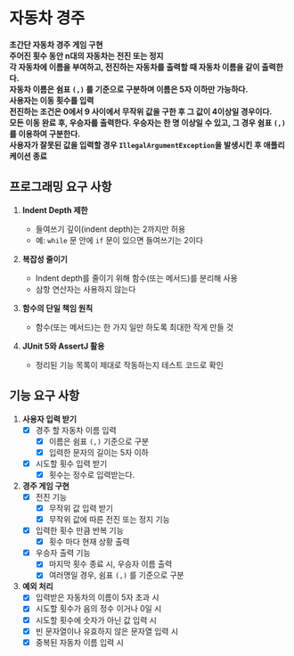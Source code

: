 # 자동차 경주
**초간단 자동차 경주 게임 구현**<br>
**주어진 횟수 동안 n대의 자동차는 전진 또는 정지**<br>
**각 자동차에 이름을 부여하고, 전진하는 자동차를 출력할 때 자동차 이름을 같이 출력한다.**<br>
**자동차 이름은 쉼표 `(,)` 를 기준으로 구분하며 이름은 5자 이하만 가능하다.**<br>
**사용자는 이동 횟수를 입력**<br>
**전진하는 조건은 0에서 9 사이에서 무작위 값을 구한 후 그 값이 4이상일 경우이다.**<br>
**모든 이동 완료 후, 우승자를 출력한다. 우승자는 한 명 이상일 수 있고, 그 경우 쉼표 `(,)` 를 이용하여 구분한다.**<br>
**사용자가 잘못된 값을 입력할 경우 `IllegalArgumentException`을 발생시킨 후 애플리케이션 종료** 

## 프로그래밍 요구 사항

1. **Indent Depth 제한**
    - 들여쓰기 깊이(indent depth)는 2까지만 허용
    - 예: `while` 문 안에 `if` 문이 있으면 들여쓰기는 2이다

2. **복잡성 줄이기**
    - Indent depth를 줄이기 위해 함수(또는 메서드)를 분리해 사용
    - 삼항 연산자는 사용하지 않는다

3. **함수의 단일 책임 원칙**
    - 함수(또는 메서드)는 한 가지 일만 하도록 최대한 작게 만들 것

4. **JUnit 5와 AssertJ 활용**
    - 정리된 기능 목록이 제대로 작동하는지 테스트 코드로 확인

## 기능 요구 사항

1. **사용자 입력 받기**
   - [x] 경주 할 자동차 이름 입력
     - [x] 이름은 쉼표 `(,)` 기준으로 구분
     - [x] 입력한 문자의 길이는 5자 이하
   - [x] 시도할 횟수 입력 받기
     - [x] 횟수는 정수로 입력받는다.
2. **경주 게임 구현**
   - [x] 전진 기능 
     - [x] 무작위 값 입력 받기
     - [x] 무작위 값에 따른 전진 또는 정지 기능
   - [x] 입력한 횟수 만큼 반복 기능 
     - [x] 횟수 마다 현재 상황 출력
   - [x] 우승자 출력 기능 
     - [x] 마지막 횟수 종료 시, 우승자 이름 출력
     - [x] 여러명일 경우, 쉼표 `(,)` 를 기준으로 구분
3. **예외 처리**
   - [x] 입력받은 자동차의 이름이 5자 초과 시
   - [x] 시도할 횟수가 음의 정수 이거나 0일 시
   - [x] 시도할 횟수에 숫자가 아닌 값 입력 시
   - [x] 빈 문자열이나 유효하지 않은 문자열 입력 시
   - [x] 중복된 자동차 이름 입력 시